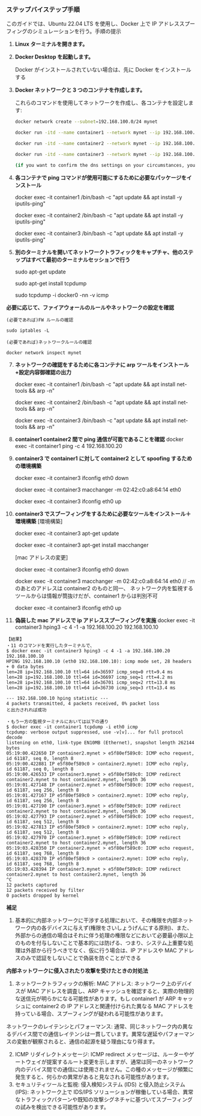 ### ステップバイステップ手順

このガイドでは、Ubuntu 22.04 LTS を使用し、Docker 上で IP アドレススプーフィングのシミュレーションを行う。手順の提示

1. **Linux ターミナルを開きます。**
2. **Docker Desktop を起動します。**

   Docker がインストールされていない場合は、先に Docker をインストールする

3. **Docker ネットワークと 3 つのコンテナを作成します。**

   これらのコマンドを使用してネットワークを作成し、各コンテナを設定します:

   ```bash
   docker network create --subnet=192.168.100.0/24 mynet

   docker run -itd --name container1 --network mynet --ip 192.168.100.10 ubuntu /bin/bash

   docker run -itd --name container2 --network mynet --ip 192.168.100.20 ubuntu /bin/bash

   docker run -itd --name container3 --network mynet --ip 192.168.100.30 --dns 8.8.8.8 --dns 8.8.4.4 ubuntu /bin/bash

   (if you want to confirm the dns settings on your circumstances, you should run this command; docker exec -it container3 cat /etc/resolv.conf)
   ```

4. **各コンテナで ping コマンドが使用可能にするために必要なパッケージをインストール**

   docker exec -it container1 /bin/bash -c "apt update && apt install -y iputils-ping"

   docker exec -it container2 /bin/bash -c "apt update && apt install -y iputils-ping"

   docker exec -it container3 /bin/bash -c "apt update && apt install -y iputils-ping"

5. **別のターミナルを開いてネットワークトラフィックをキャプチャ、他のステップはすべて最初のターミナルセッションで行う**

   sudo apt-get update

   sudo apt-get install tcpdump

   sudo tcpdump -i docker0 -nn -v icmp

**必要に応じて、ファイアウォールのルールやネットワークの設定を確認**

    (必要であれば)FW ルールの確認

    sudo iptables -L

    (必要であれば)ネットワークルールの確認

    docker network inspect mynet

7. **ネットワークの確認をするために各コンテナに arp ツールをインストール+設定内容御確認の出力**

   docker exec -it container1 /bin/bash -c "apt update && apt install net-tools && arp -n"

   docker exec -it container2 /bin/bash -c "apt update && apt install net-tools && arp -n"

   docker exec -it container3 /bin/bash -c "apt update && apt install net-tools && arp -n"

8. **container1 container2 間で ping 通信が可能であることを確認**
   docker exec -it container1 ping -c 4 192.168.100.20
9. **container3 で container1 に対して container2 として spoofing するための環境構築**

   docker exec -it container3 ifconfig eth0 down

   docker exec -it container3 macchanger -m 02:42:c0:a8:64:14 eth0

   docker exec -it container3 ifconfig eth0 up

10. **container3 でスプーフィングをするために必要なツールをインストール＋環境構築**
    [環境構築]

    docker exec -it container3 apt-get update

    docker exec -it container3 apt-get install macchanger

    [mac アドレスの変更]

    docker exec -it container3 ifconfig eth0 down

    docker exec -it container3 macchanger -m 02:42:c0:a8:64:14 eth0 // -m のあとのアドレスは container2 のものと同一、
    ネットワーク内を監視するツールからは情報が筒抜けだが、container1 からは判別不可

    docker exec -it container3 ifconfig eth0 up

11. **偽装した mac アドレスで ip アドレススプーフィングを実施**
    docker exec -it container3 hping3 -c 4 -1 -a 192.168.100.20 192.168.100.10

```
【結果】
・11 のコマンドを実行したターミナルで、
$ docker exec -it container3 hping3 -c 4 -1 -a 192.168.100.20 192.168.100.10
HPING 192.168.100.10 (eth0 192.168.100.10): icmp mode set, 28 headers + 0 data bytes
len=28 ip=192.168.100.10 ttl=64 id=36597 icmp_seq=0 rtt=9.4 ms
len=28 ip=192.168.100.10 ttl=64 id=36697 icmp_seq=1 rtt=4.2 ms
len=28 ip=192.168.100.10 ttl=64 id=36701 icmp_seq=2 rtt=13.8 ms
len=28 ip=192.168.100.10 ttl=64 id=36730 icmp_seq=3 rtt=13.4 ms

--- 192.168.100.10 hping statistic ---
4 packets transmitted, 4 packets received, 0% packet loss
と出力されれば成功

・もう一方の監視ターミナルにおいては以下の通り
$ docker exec -it container1 tcpdump -i eth0 icmp
tcpdump: verbose output suppressed, use -v[v]... for full protocol decode
listening on eth0, link-type EN10MB (Ethernet), snapshot length 262144 bytes
05:19:00.422650 IP container2.mynet > e5f80ef589c0: ICMP echo request, id 61187, seq 0, length 8
05:19:00.422881 IP e5f80ef589c0 > container2.mynet: ICMP echo reply, id 61187, seq 0, length 8
05:19:00.426533 IP container3.mynet > e5f80ef589c0: ICMP redirect container2.mynet to host container2.mynet, length 36
05:19:01.427148 IP container2.mynet > e5f80ef589c0: ICMP echo request, id 61187, seq 256, length 8
05:19:01.427167 IP e5f80ef589c0 > container2.mynet: ICMP echo reply, id 61187, seq 256, length 8
05:19:01.427190 IP container3.mynet > e5f80ef589c0: ICMP redirect container2.mynet to host container2.mynet, length 36
05:19:02.427793 IP container2.mynet > e5f80ef589c0: ICMP echo request, id 61187, seq 512, length 8
05:19:02.427813 IP e5f80ef589c0 > container2.mynet: ICMP echo reply, id 61187, seq 512, length 8
05:19:02.427970 IP container3.mynet > e5f80ef589c0: ICMP redirect container2.mynet to host container2.mynet, length 36
05:19:03.428350 IP container2.mynet > e5f80ef589c0: ICMP echo request, id 61187, seq 768, length 8
05:19:03.428370 IP e5f80ef589c0 > container2.mynet: ICMP echo reply, id 61187, seq 768, length 8
05:19:03.428394 IP container3.mynet > e5f80ef589c0: ICMP redirect container2.mynet to host container2.mynet, length 36
^C
12 packets captured
12 packets received by filter
0 packets dropped by kernel
```

**補足**

1. 基本的に内部ネットワークに干渉する処理において、その権限を内部ネットワーク内の各デバイスに与えず(権限をさいしょうげんにする原則)、また、外部からの通信の場合はそれに伴う処理の権限などにおいて必要最小限以上のものを付与しないことで基本的には防げる、つまり、システム上重要な処理は外部から行うべきでなく、仮に行う場合は、IP アドレスや MAC アドレスのみで認証をしないことで偽装を防ぐことができる

**内部ネットワークに侵入されたり攻撃を受けたときの対処法**

1. ネットワークトラフィックの解析:
   MAC アドレス: ネットワーク上のデバイスが MAC アドレスを調査し、ARP キャッシュを確認すると、実際の物理的な送信元が明らかになる可能性があります。もし container1 が ARP キャッシュに container2 の IP アドレスと関連付けられた異なる MAC アドレスを持っている場合、スプーフィングが疑われる可能性があります。

ネットワークのレイテンシとパフォーマンス: 通常、同じネットワーク内の異なるデバイス間での通信レイテンシは一貫しています。異常な遅延やパフォーマンスの変動が観察されると、通信の起源を疑う理由になり得ます。

2. ICMP リダイレクトメッセージ:
   ICMP redirect メッセージは、ルーターやゲートウェイが提案するルート変更を示しますが、通常は同一のネットワーク内のデバイス間での通信には使用されません。この種のメッセージが頻繁に発生すると、何らかの異常があると見なされる可能性があります。
3. セキュリティツールと監視:
   侵入検知システム (IDS) と侵入防止システム (IPS): ネットワーク上で IDS/IPS ソリューションが稼働している場合、異常なトラフィックパターンや既知の攻撃シグネチャに基づいてスプーフィングの試みを検出できる可能性があります。

